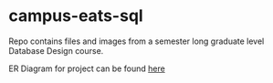 # campus-eats-sql
Repo contains files and images from a semester long graduate level Database Design course.

ER Diagram for project can be found [here](https://github.com/rmratliffbrown/campus-eats-sql/issues/1#issue-991282318)
